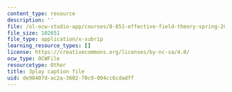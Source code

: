 ```yaml
---
content_type: resource
description: ''
file: /ol-ocw-studio-app/courses/8-851-effective-field-theory-spring-2013/de98407dac2a360270c9004cc6cdadff_kZcGNN5cYCg.srt
file_size: 102651
file_type: application/x-subrip
learning_resource_types: []
license: https://creativecommons.org/licenses/by-nc-sa/4.0/
ocw_type: OCWFile
resourcetype: Other
title: 3play caption file
uid: de98407d-ac2a-3602-70c9-004cc6cdadff
---
```


